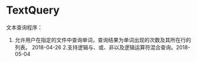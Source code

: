 # TextQuery
文本查询程序：
1. 允许用户在指定的文件中查询单词，查询结果为单词出现的次数及其所在行的列表。 2018-04-26
2.支持逻辑与、或、非以及逻辑运算符混合查询。2018-05-04
